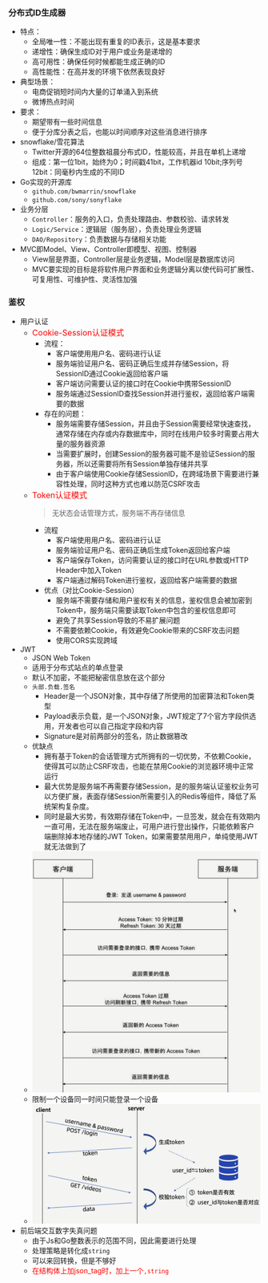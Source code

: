 ### 分布式ID生成器
- 特点：
  - 全局唯一性：不能出现有重复的ID表示，这是基本要求
  - 递增性：确保生成ID对于用户或业务是递增的
  - 高可用性：确保任何时候都能生成正确的ID
  - 高性能性：在高并发的环境下依然表现良好
- 典型场景：
  - 电商促销短时间内大量的订单涌入到系统
  - 微博热点时间
- 要求：
  - 期望带有一些时间信息
  - 便于分库分表之后，也能以时间顺序对这些消息进行排序
- snowflake/雪花算法
  - Twitter开源的64位整数祖晨分布式ID，性能较高，并且在单机上递增
  - 组成：第一位1bit，始终为0；时间戳41bit，工作机器id 10bit;序列号12bit：同毫秒内生成的不同ID
- Go实现的开源库
  - `github.com/bwmarrin/snowflake`
  - `github.com/sony/sonyflake`
- 业务分层
  - `Controller`：服务的入口，负责处理路由、参数校验、请求转发
  - `Logic/Service`：逻辑层（服务层），负责处理业务逻辑
  - `DAO/Repository`：负责数据与存储相关功能
- MVC即Model、View、Controller即模型、视图、控制器
  - View层是界面，Controller层是业务逻辑，Model层是数据库访问
  - MVC要实现的目标是将软件用户界面和业务逻辑分离以使代码可扩展性、可复用性、可维护性、灵活性加强

### 鉴权
- 用户认证
  - <span style="color:red;font-size:16px">Cookie-Session认证模式</span>
    - 流程：
      - 客户端使用用户名、密码进行认证
      - 服务端验证用户名、密码正确后生成并存储Session，将SessionID通过Cookie返回给客户端
      - 客户端访问需要认证的接口时在Cookie中携带SessionID
      - 服务端通过SessionID查找Session并进行鉴权，返回给客户端需要的数据
    - 存在的问题：
      - 服务端需要存储Session，并且由于Session需要经常快速查找，通常存储在内存或内存数据库中，同时在线用户较多时需要占用大量的服务器资源
      - 当需要扩展时，创建Session的服务器可能不是验证Session的服务器，所以还需要将所有Session单独存储并共享
      - 由于客户端使用Cookie存储SessionID，在跨域场景下需要进行兼容性处理，同时这种方式也难以防范CSRF攻击
  - <span style="color:red;font-size:16px">Token认证模式</span>
    > 无状态会话管理方式，服务端不再存储信息
    - 流程
      - 客户端使用用户名、密码进行认证
      - 服务端验证用户名、密码正确后生成Token返回给客户端
      - 客户端保存Token，访问需要认证的接口时在URL参数或HTTP Header中加入Token
      - 客户端通过解码Token进行鉴权，返回给客户端需要的数据
    - 优点（对比Cookie-Session）
      - 服务端不需要存储和用户鉴权有关的信息，鉴权信息会被加密到Token中，服务端只需要读取Token中包含的鉴权信息即可
      - 避免了共享Session导致的不易扩展问题
      - 不需要依赖Cookie，有效避免Cookie带来的CSRF攻击问题
      - 使用CORS实现跨域
- JWT
  - JSON Web Token
  - 适用于分布式站点的单点登录
  - 默认不加密，不能把秘密信息放在这个部分
  - `头部.负载.签名`
    - Header是一个JSON对象，其中存储了所使用的加密算法和Token类型
    - Payload表示负载，是一个JSON对象，JWT规定了7个官方字段供选用，开发者也可以自己指定字段和内容
    - Signature是对前两部分的签名，防止数据篡改
  - 优缺点
    - 拥有基于Token的会话管理方式所拥有的一切优势，不依赖Cookie，使得其可以防止CSRF攻击，也能在禁用Cookie的浏览器环境中正常运行
    - 最大优势是服务端不再需要存储Session，是的服务端认证鉴权业务可以方便扩展，表面存储Session所需要引入的Redis等组件，降低了系统架构复杂度。
    - 同时是最大劣势，有效期存储在Token中，一旦签发，就会在有效期内一直可用，无法在服务端废止，可用户进行登出操作，只能依赖客户端删除掉本地存储的JWT Token，如果需要禁用用户，单纯使用JWT就无法做到了
  - ![](./assets/refreshToken.png)
  - 限制一个设备同一时间只能登录一个设备
  - ![](./assets/单设备登录.png)
- 前后端交互数字失真问题
  - 由于Js和Go整数表示的范围不同，因此需要进行处理
  - 处理策略是转化成`string`
  - 可以来回转换，但是不够好
  - <span style="color:red">在结构体上加json_tag时，加上一个`,string`</span>
